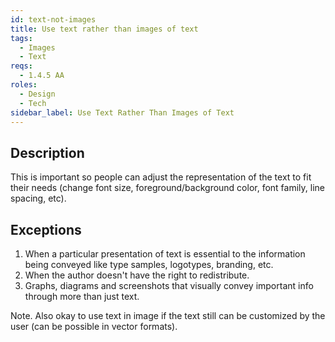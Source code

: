 ```yaml
---
id: text-not-images
title: Use text rather than images of text
tags:
  - Images
  - Text
reqs:
  - 1.4.5 AA
roles:
  - Design
  - Tech
sidebar_label: Use Text Rather Than Images of Text
---
```


## Description

This is important so people can adjust the representation of the text to fit their needs (change font size, foreground/background color, font family, line spacing, etc).

## Exceptions

1. When a particular presentation of text is essential to the information being conveyed like type samples, logotypes, branding, etc.
2. When the author doesn't have the right to redistribute.
3. Graphs, diagrams and screenshots that visually convey important info through more than just text.

Note. Also okay to use text in image if the text still can be customized by the user (can be possible in vector formats).
